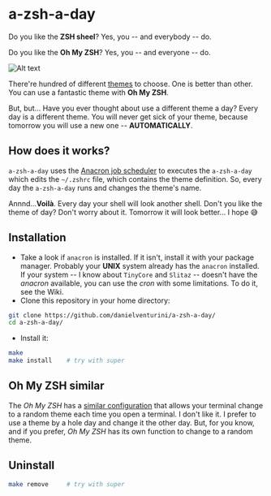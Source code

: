 # a-zsh-a-day

Do you like the **ZSH sheel**? Yes, you -- and everybody -- do.

Do you like the **Oh My ZSH**? Yes, you -- and everyone -- do.

![Alt text](https://i.ibb.co/JjtFD0b/ohmyzsh-themes.gif)

There're hundred of different [themes](https://github.com/ohmyzsh/ohmyzsh/wiki/Themes) to choose. One is better than other. You can use a fantastic theme with **Oh My ZSH**.

But, but... Have you ever thought about use a different theme a day? Every day is a different theme. You will never get sick of your theme, because tomorrow you will use a new one -- **AUTOMATICALLY**.

## How does it works?
`a-zsh-a-day` uses the [Anacron job scheduler](https://en.wikipedia.org/wiki/anacron) to executes the `a-zsh-a-day` which edits the `~/.zshrc` file, which contains the theme definition. So, every day the `a-zsh-a-day` runs and changes the theme's name.

Annnd...**Voilà**. Every day your shell will look another shell. Don't you like the theme of day? Don't worry about it. Tomorrow it will look better... I hope :sweat_smile:

## Installation
- Take a look if `anacron` is installed. If it isn't, install it with your package manager. Probably your **UNIX** system already has the `anacron` installed. If your system -- I know about `TinyCore` and `Slitaz` -- doesn't have the *anacron* available, you can use the *cron* with some limitations. To do it, see the Wiki.
- Clone this repository in your home directory:
```bash
git clone https://github.com/danielventurini/a-zsh-a-day/
cd a-zsh-a-day/
```
- Install it:
```bash
make
make install    # try with super
```

## Oh My ZSH similar
The *Oh My ZSH* has a [similar configuration](https://github.com/ohmyzsh/ohmyzsh#selecting-a-theme) that allows your terminal change to a random theme each time you open a terminal. I don't like it. I prefer to use a theme by a hole day and change it the other day. But, for you know, and if you prefer, *Oh My ZSH* has its own function to change to a random theme.

## Uninstall
```bash
make remove     # try with super
```